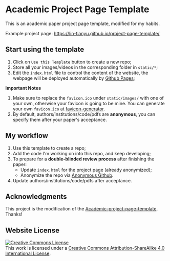 # Academic Project Page Template
This is an academic paper project page template, modified for my habits.

Example project page: https://lin-tianyu.github.io/project-page-template/



## Start using the template
1. Click on `Use this Template` button to create a new repo;
2. Store all your images/videos in the corresponding folder in `static/*`;
3. Edit the `index.html` file to control the content of the website, the webpage will be deployed automatically by [Github Pages](https://pages.github.com/);

**Important Notes** 
1. Make sure to replace the `favicon.ico` under `static/images/` with one of your own, otherwise your favicon is going to be mine. You can generate your own `favicon.ico` at [favicon-generator](https://favicon.io/favicon-generator/).
2. By default, authors/institutions/code/pdfs are **anonymous**, you can specify them after your paper's acceptance.

## My workflow
1. Use this template to create a repo;
2. Add the code I'm working on into this repo, and keep developing;
3. To prepare for a **double-blinded review process** after finishing the paper:
   - Update `index.html` for the project page (already anonymized); 
   - Anonymize the repo via [Anonymous Github](https://anonymous.4open.science/).
5. Update authors/institutions/code/pdfs after acceptance.

## Acknowledgments
This project is the modification of the [Academic-project-page-template](https://github.com/eliahuhorwitz/Academic-project-page-template). Thanks!

## Website License
<a rel="license" href="http://creativecommons.org/licenses/by-sa/4.0/"><img alt="Creative Commons License" style="border-width:0" src="https://i.creativecommons.org/l/by-sa/4.0/88x31.png" /></a><br />This work is licensed under a <a rel="license" href="http://creativecommons.org/licenses/by-sa/4.0/">Creative Commons Attribution-ShareAlike 4.0 International License</a>.
